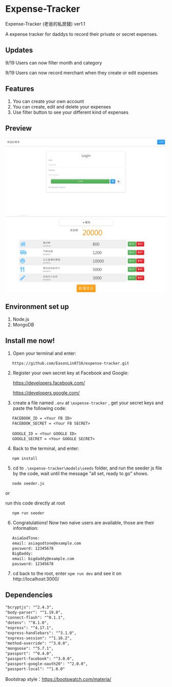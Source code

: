 # Expense-Tracker
Expense-Tracker (老爸的私房錢) ver1.1

A expense tracker for daddys to record their private or secret expenses.

## Updates
9/19 Users can now filter month and category

9/19 Users can now record merchant when they create or edit expenses

## Features
1. You can create your own account
2. You can create, edit and delete your expenses
3. Use filter button to see your different kind of expenses

## Preview
![Login](https://github.com/EasonLin0716/expense-tracker/blob/master/previews/expense-tracker-1.0-login.JPG)
![Cover](https://github.com/EasonLin0716/expense-tracker/blob/master/previews/expense-tracker-1.0-cover.JPG)

## Environment set up
1. Node.js
2. MongoDB

## Install me now!
1. Open your terminal and enter: 

```
   https://github.com/EasonLin0716/expense-tracker.git
```

2. Register your own secret key at Facebook and Google:
   
   https://developers.facebook.com/ 
   
   https://developers.google.com/

3. create a file named `.env` at `\expense-tracker` , get your secret keys and paste the following code: 

```
   FACEBOOK_ID = <Your FB ID>
   FACEBOOK_SECRET = <Your FB SECRET>

   GOOGLE_ID = <Your GOOGLE ID>
   GOOGLE_SECRET = <Your GOOGLE SECRET>
```

4. Back to the terminal, and enter:

```
   npm install
```

5. cd to `.\expense-tracker\models\seeds` folder, and run the seeder js file by the code, wait until the message "all set, ready to go" shows.

```
   node seeder.js
```

or

run this code directly at root

```
   npm run seeder
```

6. Congratulations! Now two naive users are available, those are their information:

```
   AsiaGodTone:
   email: asiagodtone@example.com
   password: 12345678
   BigDaddy:
   email: bigdaddy@example.com
   password: 12345678
```

7. cd back to the root, enter `npm run dev` and see it on http://localhost:3000/ 

## Dependencies
    "bcryptjs": "^2.4.3",
    "body-parser": "^1.19.0",
    "connect-flash": "^0.1.1",
    "dotenv": "^8.1.0",
    "express": "^4.17.1",
    "express-handlebars": "^3.1.0",
    "express-session": "^1.16.2",
    "method-override": "^3.0.0",
    "mongoose": "^5.7.1",
    "passport": "^0.4.0",
    "passport-facebook": "^3.0.0",
    "passport-google-oauth20": "^2.0.0",
    "passport-local": "^1.0.0"

Bootstrap style：https://bootswatch.com/materia/
